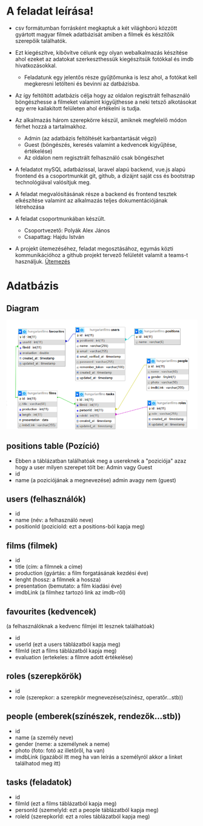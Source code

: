# A feladat leírása!
- csv formátumban forrásként megkaptuk a két világhború közzött gyártott magyar filmek adatbázisát amiben a filmek és készítőik szerepőik találhatók.
- Ezt kiegészítve, kibővítve célunk egy olyan webalkalmazás készítése ahol ezeket az adatokat szerkeszthessük kiegészítsük fotókkal és imdb hivatkozásokkal.
    - Feladatunk egy jelentős része gyűjtőmunka is lesz ahol, a fotókat kell megkeresni letölteni és bevinni az datbázisba.
- Az így feltöltött adatbázis célja hogy az oldalon regisztrált felhasználó böngészhesse a filmeket valamint kigyűjthesse a neki tetsző alkotásokat egy erre kailakított felületen ahol értékelni is tudja.
- Az alkalmazás három szerepkörre készül, amiknek megfelelő módon férhet hozzá a tartalmakhoz. 
    - Admin (az adatbázis feltöltését karbantartását végzi)
    - Guest (böngészés, keresés valamint a kedvencek kigyűjtése, értékelése)
    - Az oldalon nem regisztrált felhasználó csak böngészhet

 - A feladatot mySQL adatbázissal, laravel alapú backend, vue.js alapú frontend és a csoportmunkát git, github, a dizájnt saját css és bootstrap technológiával valósítjuk meg. 
 - A feladat megvalósításának része a backend és frontend tesztek elkészítése valamint az alkalmazás teljes dokumentációjának létrehozása
 - A feladat csoportmunkában készült.
    - Csoportvezető: Polyák Alex János
    - Csapattag: Hajdu István 
 - A projekt ütemezéséhez, feladat megosztásához, egymás közti kommunikációhoz a github projekt tervező felületét valamit a teams-t használjuk.   [Ütemezés](https://github.com/users/HajduIstvan02/projects/1)
 

# Adatbázis
## Diagram

![diagram](Documents/diagram.png)

## positions table (Pozíció)
- Ebben a táblázatban találhatóak meg a usereknek a "poziciója" azaz hogy a user milyen szerepet tölt be: Admin vagy Guest
- id
- name (a poziciójának a megnevezése) admin avagy nem (guest)

## users (felhasználók)
- id
- name (név: a felhasználó neve)
- positionId (pozicioId: ezt a positions-ból kapja meg)

## films (filmek)
- id
- title (cím: a filmnek a címe)
- production (gyártás: a film forgatásának kezdési éve)
- lenght (hossz: a filmnek a hossza)
- presentation (bemutato: a film kiadási éve)
- imdbLink (a filmhez tartozó link az imdb-ről)

## favourites (kedvencek)
(a felhasználóknak a kedvenc filmjei itt lesznek találhatóak)
- id
- userId (ezt a users táblázatból kapja meg)
- filmId (ezt a films táblázatból kapja meg)
- evaluation (ertekeles: a filmre adott értékelése)

## roles (szerepkörök)
- id
- role (szerepkor: a szerepkör megnevezése(színész, operatőr...stb))

## people (emberek(színészek, rendezők...stb))
- id
- name (a személy neve)
- gender (neme: a személynek a neme)
- photo (foto: fotó az illetőről, ha van)
- imdbLink (igazából itt meg ha van leírás a személyról akkor a linket találhatod meg itt)

## tasks (feladatok)
- id
- filmId (ezt a films táblázatból kapja meg)
- personId (szemelyId: ezt a people táblázatból kapja meg)
- roleId (szerepkorId: ezt a roles táblázatból kapja meg)


